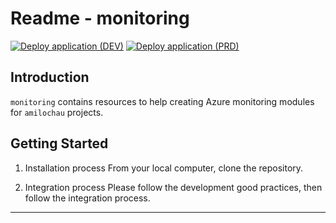 # Readme - monitoring

[![Deploy application (DEV)](https://github.com/amilochau/monitoring/actions/workflows/deploy-app-dev.yml/badge.svg)](https://github.com/amilochau/monitoring/actions/workflows/deploy-app-dev.yml)
[![Deploy application (PRD)](https://github.com/amilochau/monitoring/actions/workflows/deploy-app-prd.yml/badge.svg)](https://github.com/amilochau/monitoring/actions/workflows/deploy-app-prd.yml)

## Introduction

`monitoring` contains resources to help creating Azure monitoring modules for `amilochau` projects.

## Getting Started

1. Installation process
From your local computer, clone the repository.

2. Integration process
Please follow the development good practices, then follow the integration process.

---
